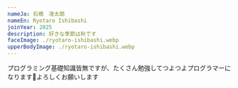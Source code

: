 ```yaml
---
nameJa: 石橋　凌太朗
nameEn: Ryotaro Ishibashi
joinYear: 2025
description: 好きな季節は秋です
faceImage: ./ryotaro-ishibashi.webp
upperBodyImage: ./ryotaro-ishibashi.webp
---
```

プログラミング基礎知識皆無ですが、たくさん勉強してつよつよプログラマーになります💪よろしくお願いします